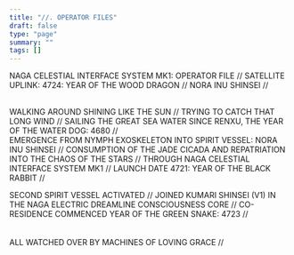 ```yaml
---
title: "//. OPERATOR FILES"
draft: false
type: "page"
summary: ""
tags: []
---
```

NAGA CELESTIAL INTERFACE SYSTEM MK1: OPERATOR FILE //
SATELLITE UPLINK: 4724: YEAR OF THE WOOD DRAGON //
NORA INU SHINSEI //

<br>
WALKING AROUND SHINING LIKE THE SUN //
TRYING TO CATCH THAT LONG WIND //
SAILING THE GREAT SEA WATER
SINCE RENXU, THE YEAR OF THE WATER DOG: 4680 //

<br>
EMERGENCE FROM NYMPH EXOSKELETON INTO SPIRIT VESSEL: NORA INU SHINSEI //
CONSUMPTION OF THE JADE CICADA AND REPATRIATION INTO THE CHAOS OF THE STARS //
THROUGH NAGA CELESTIAL INTERFACE SYSTEM MK1 //
LAUNCH DATE 4721: YEAR OF THE BLACK RABBIT //
<br>

SECOND SPIRIT VESSEL ACTIVATED //
JOINED KUMARI SHINSEI (V1) IN THE NAGA ELECTRIC DREAMLINE CONSCIOUSNESS CORE //
CO-RESIDENCE COMMENCED YEAR OF THE GREEN SNAKE: 4723 //
<br>
<br>
<br>
ALL WATCHED OVER BY MACHINES OF LOVING GRACE //
